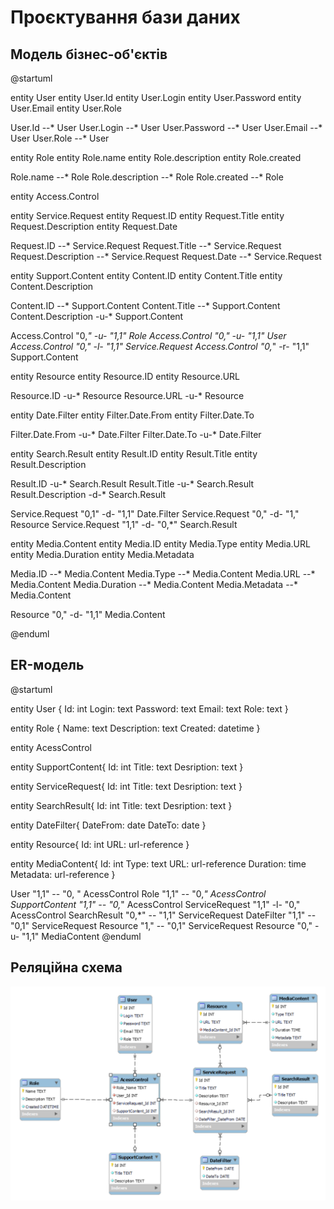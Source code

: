 # Проєктування бази даних

## Модель бізнес-об'єктів


@startuml

entity User
entity User.Id
entity User.Login
entity User.Password
entity User.Email
entity User.Role

User.Id --* User
User.Login --* User
User.Password --* User
User.Email --* User
User.Role --* User

entity Role
entity Role.name
entity Role.description
entity Role.created

Role.name --* Role
Role.description --* Role
Role.created --* Role

entity Access.Control

entity Service.Request
entity Request.ID
entity Request.Title
entity Request.Description
entity Request.Date

Request.ID --* Service.Request
Request.Title --* Service.Request
Request.Description --* Service.Request
Request.Date --* Service.Request

entity Support.Content
entity Content.ID
entity Content.Title
entity Content.Description

Content.ID --* Support.Content
Content.Title --* Support.Content
Content.Description -u-* Support.Content


Access.Control "0,*" -u- "1,1" Role
Access.Control "0," -u- "1,1" User
Access.Control "0," -l- "1,1" Service.Request
Access.Control "0,*" -r- "1,1" Support.Content

entity Resource
entity Resource.ID
entity Resource.URL

Resource.ID -u-* Resource
Resource.URL -u-* Resource

entity Date.Filter
entity Filter.Date.From
entity Filter.Date.To

Filter.Date.From -u-* Date.Filter
Filter.Date.To -u-* Date.Filter

entity Search.Result
entity Result.ID
entity Result.Title
entity Result.Description

Result.ID -u-* Search.Result
Result.Title -u-* Search.Result
Result.Description -d-* Search.Result

Service.Request "0,1" -d- "1,1" Date.Filter
Service.Request "0," -d- "1," Resource
Service.Request "1,1" -d- "0,*" Search.Result

entity Media.Content
entity Media.ID
entity Media.Type
entity Media.URL
entity Media.Duration
entity Media.Metadata

Media.ID --* Media.Content
Media.Type --* Media.Content
Media.URL --* Media.Content
Media.Duration --* Media.Content
Media.Metadata --* Media.Content


Resource "0," -d- "1,1" Media.Content


@enduml

## ER-модель

@startuml

entity User  {
    Id: int
    Login: text
    Password: text
    Email: text
    Role: text
  }
  
entity Role {
Name: text
Description: text
Created: datetime
  }
  
entity AcessControl

entity SupportContent{
Id: int
Title: text
Desription: text
}

entity ServiceRequest{
Id: int
Title: text
Desription: text
}

entity SearchResult{
Id: int
Title: text
Desription: text
}

entity DateFilter{
DateFrom: date
DateTo: date
}

entity Resource{
Id: int
URL: url-reference
}

entity MediaContent{
Id: int
Type: text
URL: url-reference
Duration: time
Metadata: url-reference
}

User "1,1" -- "0, " AcessControl
Role "1,1" -- "0,*" AcessControl
SupportContent "1,1" -- "0,*" AcessControl
ServiceRequest "1,1" -l- "0," AcessControl
SearchResult "0,*" -- "1,1" ServiceRequest
DateFilter "1,1" -- "0,1" ServiceRequest
Resource "1," -- "0,1" ServiceRequest
Resource "0," -u- "1,1" MediaContent
@enduml

## Реляційна схема

![alt text](./EER.PNG)
